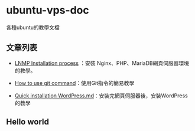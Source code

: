 # ubuntu-vps-doc
各種ubuntu的教學文檔

## 文章列表
* [LNMP Installation process](https://github.com/toppy368/ubuntu-vps-doc/blob/master/LNMP%20Installation%20process.md) ：安裝 Nginx、PHP、MariaDB網頁伺服器環境的教學。  

* [How to use git command](https://github.com/toppy368/ubuntu-vps-doc/blob/master/How%20to%20use%20git%20command.md)：使用Git指令的簡易教學  

* [Quick installation WordPress.md](https://github.com/toppy368/ubuntu-vps-doc/blob/master/Quick%20installation%20WordPress.md)：安裝完網頁伺服器後，安裝WordPress的教學

## Hello world

